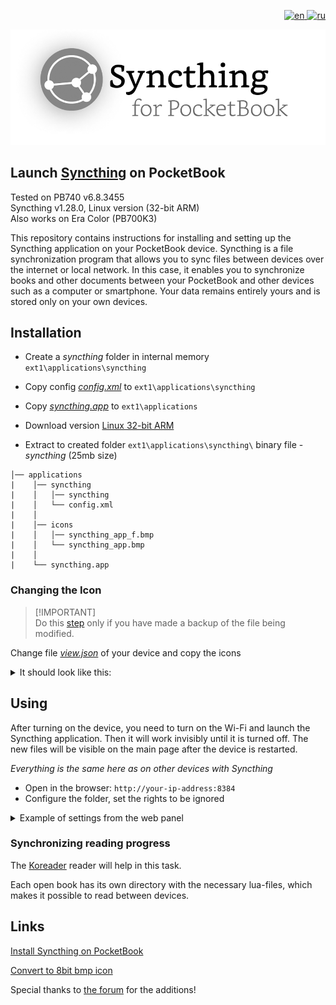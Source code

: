 <p align="right">
  <a href="https://github.com/mikedigriz/Syncthing-for-PocketBook/blob/main/README.en.md">
    <img src="https://img.shields.io/badge/lang-en-red.svg" alt="en">
  </a>
    <a href="https://github.com/mikedigriz/Syncthing-for-PocketBook/blob/main/README.md">
    <img src="https://img.shields.io/badge/lang-ru-blue.svg" alt="ru">
  </a>
</p>

[![Syncthing-for-PocketBook](res/syncthing-pb-logo.png)](https://syncthing.net/)
## Launch [Syncthing](https://syncthing.net/) on PocketBook 
Tested on PB740 v6.8.3455<br>
Syncthing v1.28.0, Linux version (32-bit ARM)<br>
Also works on Era Color (PB700K3)

This repository contains instructions for installing and setting up the Syncthing application on your PocketBook device. Syncthing is a file synchronization program that allows you to sync files between devices over the internet or local network. In this case, it enables you to synchronize books and other documents between your PocketBook and other devices such as a computer or smartphone. Your data remains entirely yours and is stored only on your own devices.
## Installation

- Create a *syncthing* folder in internal memory `ext1\applications\syncthing`

- Copy config [*config.xml*](https://github.com/mikedigriz/Syncthing-for-PocketBook/blob/main/config.xml) to `ext1\applications\syncthing`

- Copy [*syncthing.app*](https://github.com/mikedigriz/Syncthing-for-PocketBook/blob/main/syncthing.app) to `ext1\applications`

- Download version [Linux 32-bit ARM](https://github.com/syncthing/syncthing/releases/download/v1.28.0/syncthing-linux-arm-v1.28.0.tar.gz)

- Extract to created folder `ext1\applications\syncthing\` binary file - *syncthing* (25mb size)


```
│── applications
|    │── syncthing
|    │   │── syncthing
|    │   └── config.xml
|    │
|    │── icons
|    │   │── syncthing_app_f.bmp
|    │   └── syncthing_app.bmp
|    │
|    └── syncthing.app
```

### Changing the Icon

> [!IMPORTANT]\
> Do this [step](https://github.com/jjrrw174/PocketBook-Desktop-and-App-Customizations/tree/16ae9294fafe287319311cca4e97675d66606a1d?tab=readme-ov-file#adding-custom-app-icons-images) only if you have made a backup of the file being modified.<br>

Change file [*view.json*](https://github.com/mikedigriz/Syncthing-for-PocketBook/blob/main/view.json) of your device and copy the icons

<details> <summary>It should look like this:</summary>
 <p align="center">
    <img src="res/icon_example_display.jpg" width="35%">
</p> 
ROOT is not needed. The system folders are hidden.
	
Two entries `U_syncthing` have been added to `/system/config/desktop/view.json`

Between "applications" and "_comment":
```json
    "applications": {
        "U_syncthing": {
			"path": "/mnt/ext1/applications/syncthing.app",
			"title": "Syncthing",
			"icon": "/mnt/ext1/applications/icons/syncthing_app.bmp",
			"focused_icon": "/mnt/ext1/applications/icons/syncthing_app_f.bmp"
		},
        "_comment":
 ```

In Services section:
```json
            {
                "title": "@Services",
                "sort": "title",
                "apps": [
                    "PB_Dropbox",
                    "PB_Cloud",
                    "PB_SendToPB",
                    "U_syncthing"			
                ]
            },
```

Copied the icons syncthing_app.bmp, syncthing_app_f.bmp to `/mnt/ext1/applications/icons/`

</details> 

## Using

After turning on the device, you need to turn on the Wi-Fi and launch the Syncthing application. Then it will work invisibly until it is turned off. The new files will be visible on the main page after the device is restarted.

*Everything is the same here as on other devices with Syncthing*
- Open in the browser: `http://your-ip-address:8384`
- Configure the folder, set the rights to be ignored


<details> <summary>Example of settings from the web panel</summary>
<p align="center">
    <img src="res/good.jpg" width="100%">
</p>
</details> 

### Synchronizing reading progress
The [Koreader](https://github.com/koreader/koreader) reader will help in this task.

Each open book has its own directory with the necessary lua-files, which makes it possible to read between devices.

## Links

[Install Syncthing on PocketBook](https://blog.tastytea.de/posts/syncthing-on-pocketbook/)


[Convert to 8bit bmp icon](https://gist.github.com/mikedigriz/6830eaaedcbba99afbe216c3d9195c06)

Special thanks to [the forum](https://forum.syncthing.net/t/pls-release-a-version-for-pocketbook/21370/) for the additions!
